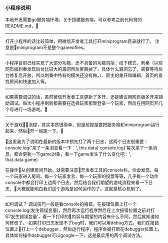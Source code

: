 ### 小程序说明

本地开发需要go服务端环境，关于搭建服务端，可以参考之前代码哥的README.md，
***
打开小程序的话比较简单，用微信开发者工具打开miniprogram目录就行了。
注意是miniprogram不是整个gameoflies。
***
小程序目前已经实现了大部分功能，还不具备的功能包括：线下模式、刺秦（以前网页版刺秦发现后台比较大的漏洞然后屏蔽掉了，具体什么漏洞忘了，需要等待后台修复后开放，所以刺秦中特有的模块还没有做。）、房主的重开和编辑、首页的查找房间和快速加入等。
***
如果需要调试的话，虽然微信开发者工具更新了多开，还是建议用网页版多开来辅助调试。每次小程序刷新都需要在选择玩家那里登录一个玩家，然后在用网页开几个号进行一场游戏。
***
关于游戏流程，其实本质很简单，但是前提是要把服务端和miniprogram运行起来，然后开一局跑一下。

这里我为了说明在最新的版本中预先打了两个日志，这两个日志很重要：
console.log('来了一条消息看一下：', this.data)
console.log('每次来了一条消息，都会更新一下game对象，看一下game发生了什么变化吧：', that.data.game)

在操作从创建房间开始，就需要注意开发者工具的console栏。你会发现，每一个玩家进入房间、每一个玩家发言、每一个玩家的投票等等，几乎每一个动作console中都会打印上边两个日志。然后结合我们期望的游戏流程来看一下日志，大概就能明白我们这个游戏是如何运作的了。这就是核心机制了。
***
如何调试？
调试技巧一般是看console的报错，在报错位置上打一个console.log(发生错误变量)，然后再次运行程序然后在上次报错位置之前对打印‘发生错误变量’，看一下打印的内容与期望的内容有什么不同，然后就知道如何修改了。
如果打印日志发现不了bug时，我们可以用debug方式，我们在报错位置上打上一个debugger，然后运行程序，程序会被打断在debugger位置上，具体如何操作debugger可以google一下，这是最实用的两个调试方法。
